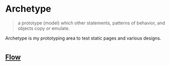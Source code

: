 # Archetype

> a prototype (model) which other statements, patterns of behavior, and objects copy or emulate.

Archetype is my prototyping area to test static pages and various designs.

#

## [Flow](https://pacocoursey.github.io/archetype/flow)

